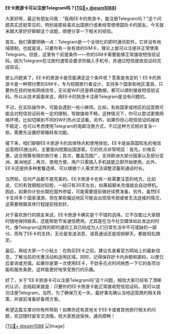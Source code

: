 **EE卡旅游卡可以注册Telegram吗？[[TG💪+ @esim1088](https://t.me/s/esim1088)]**

大家好呀，最近有朋友问我：“我用EE卡的旅游卡，能注册Telegram吗？”这个问题其实还挺常见的，特别是那些喜欢出国旅行或者经常使用国际卡的朋友。今天就来跟大家好好聊聊这个话题，顺便分享一下相关的经验。

首先，我们需要明确一点：Telegram是一个全球化的即时通讯软件，它并没有地域限制。也就是说，只要你有一张有效的SIM卡，理论上就可以注册并正常使用Telegram。但是，这里有个前提条件——你的SIM卡需要能够正常接收短信验证码。因为Telegram在注册时通常会要求你输入手机号，并通过短信接收验证码完成验证。

那么问题来了，EE卡的旅游卡是否能满足这个条件呢？答案是肯定的！EE卡的旅游卡是一种预付费的SIM卡，专为短期旅行者设计，支持多个国家和地区漫游。只要你在目的地有网络信号，无论是WiFi还是移动数据，都可以顺利接收短信验证码。所以从技术层面来说，用EE卡的旅游卡注册Telegram是没有问题的。

不过，在实际操作中，可能会遇到一些小麻烦。比如，有些国家或地区的运营商可能会对短信验证码有一定的限制，导致接收不畅。这种情况下，你可以尝试更换网络环境，比如切换到不同的WiFi热点试试看。另外，如果你担心短信验证码接收不稳定，也可以考虑使用Telegram的电邮注册方式，不过这种方式相对复杂一些，需要先设置好邮箱转发功能。

接下来，咱们聊聊EE卡旅游卡的具体特点和使用体验。EE卡是由英国知名的电信运营商EE推出的，主要面向短期出国游客。它的优点非常明显：首先，价格实惠，适合预算有限的旅行者；其次，覆盖范围广，支持欧洲大部分国家以及部分亚洲、美洲地区；再次，使用方便，用户只需插入手机就能立即开始使用。此外，EE卡还提供多种套餐选择，可以根据个人需求灵活调整流量和通话时长。

当然啦，任何产品都不是完美的，EE卡旅游卡也有一些需要注意的地方。比如说，它的有效期相对较短，一般只有30天左右，如果超期未充值就会自动停机。因此，如果你计划长期在国外停留，可能需要提前做好续费准备。另外，虽然EE卡支持多个国家漫游，但在某些偏远地区可能会出现信号弱或者无法连接的情况，这需要根据具体行程提前规划好。

对于喜欢旅行的朋友来说，EE卡旅游卡确实是个不错的选择。它不仅能让大家随时随地保持联系，还能帮助节省通信费用。尤其是在当今社交媒体如此发达的时代，像Telegram这样的即时通讯工具已经成为人们日常生活中不可或缺的一部分。而有了EE卡的支持，无论是发送消息、语音通话还是视频聊天，都能轻松搞定。

最后，再给大家一个小贴士：在购买EE卡之前，建议先查看官方网站上的最新信息，了解当前的优惠活动和适用区域。同时，记得保存好卡内余额和密码，以便日后查询或充值。如果你是第一次使用EE卡，不妨多花点时间熟悉一下它的各项功能和服务条款，这样能更好地享受旅行的乐趣。

好了，关于“EE卡旅游卡可以注册Telegram吗”这个问题，相信大家已经有了清晰的认识。总结起来就是：只要你的EE卡旅游卡能正常接收短信验证码，就可以成功注册Telegram。当然，为了确保万无一失，最好事先确认当地运营商的相关政策，并提前准备好备用方案。

希望这篇文章对你有所帮助！如果你还有其他关于EE卡或者其他旅行相关的问题，欢迎随时留言交流哦。祝大家旅途愉快，通讯顺畅！

[[TG💪+ @esim1088](https://t.me/s/esim1088) ![Image](https://i.postimg.cc/4NQfJmqS/Snipaste-2025-05-13-00-14-12.png)]
